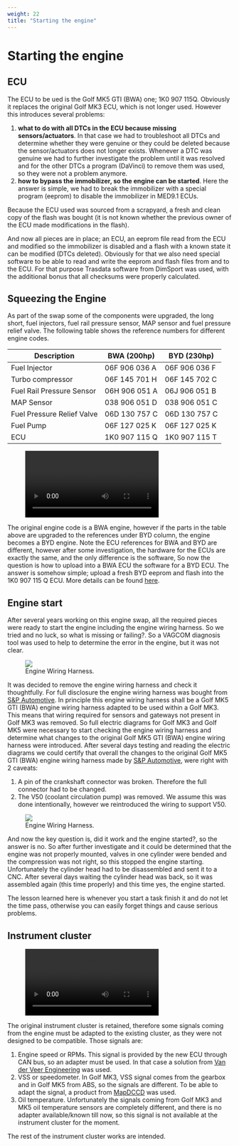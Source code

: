 ```yaml
---
weight: 22
title: "Starting the engine"
---
```


# Starting the engine

## ECU

The ECU to be ued is the Golf MK5 GTI (BWA) one; 1K0 907 115Q. Obviously it replaces the original Golf MK3 ECU, which is not longer used. However this introduces several problems:

1. **what to do with all DTCs in the ECU because missing sensors/actuators**. In that case we had to troubleshoot all DTCs and determine whether they were genuine or they could be deleted because the sensor/actuators does not longer exists. Whenever a DTC was genuine we had to further investigate the problem until it was resolved and for the other DTCs a program (DaVinci) to remove them was used, so they were not a problem anymore.
2. **how to bypass the immobilizer, so the engine can be started**. Here the answer is simple, we had to break the immobilizer with a special program (eeprom) to disable the immobilizer in MED9.1 ECUs.

Because the ECU used was sourced from a scrapyard, a fresh and clean copy of the flash was bought (it is not known whether the previous owner of the ECU made modifications in the flash).

And now all pieces are in place; an ECU, an eeprom file read from the ECU and modified so the immobilizer is disabled and a flash with a known state it can be modified (DTCs deleted). Obviously for that we also need special software to be able to read and write the eeprom and flash files from and to the ECU. For that purpose Trasdata software from DimSport was used, with the additional bonus that all checksums were properly calculated.

## Squeezing the Engine

As part of the swap some of the components were upgraded, the long short, fuel injectors, fuel rail pressure sensor, MAP sensor and fuel pressure relief valve. The following table shows the reference numbers for different engine codes.

| Description                | BWA (200hp)   | BYD (230hp)   |
|----------------------------|---------------|---------------|
| Fuel Injector              | 06F 906 036 A | 06F 906 036 F |
| Turbo compressor           | 06F 145 701 H | 06F 145 702 C |
| Fuel Rail Pressure Sensor  | 06H 906 051 A | 06J 906 051 B |
| MAP Sensor                 | 038 906 051 D | 038 906 051 C |
| Fuel Pressure Relief Valve | 06D 130 757 C | 06D 130 757 C |
| Fuel Pump                  | 06F 127 025 K | 06F 127 025 K |
| ECU                        | 1K0 907 115 Q | 1K0 907 115 T |

<figure><video controls><source src="/images/start-engine-01.webm" type="video/webm"></video></figure>

The original engine code is a BWA engine, however if the parts in the table above are upgraded to the references under BYD column, the engine becomes a BYD engine. Note the ECU references for BWA and BYD are different, however after some investigation, the hardware for the ECUs are exactly the same, and the only difference is the software, So now the question is how to upload into a BWA ECU the software for a BYD ECU. The answer is somehow simple; upload a fresh BYD eeprom and flash into the 1K0 907 115 Q ECU. More details can be found [here](https://www.vwvortex.com/threads/software-advise-needed-for-bwa-engine-with-k04-turbo-s3-injectors.7912113).

## Engine start

After several years working on this engine swap, all the required pieces were ready to start the engine including the engine wiring harness. So we tried and no luck, so what is missing or failing?. So a VAGCOM diagnosis tool was used to help to determine the error in the engine, but it was not clear.
<figure><img src="/images/intro-engine-wiring.jpg" class="thumb-img"><figcaption>Engine Wiring Harness.</figcaption></figure>

It was decided to remove the engine wiring harness and check it thoughtfully. For full disclosure the engine wiring harness was bought from [S&P Automotive](https://s-pautomotive.com/). In principle this engine wiring harness shall be a Golf MK5 GTI (BWA) engine wiring harness adapted to be used within a Golf MK3. This means that wiring required for sensors and gateways not present in Golf MK3 was removed. So full electric diagrams for Golf MK3 and Golf MK5 were necessary to start checking the engine wiring harness and determine what changes to the original Golf MK5 GTI (BWA) engine wiring harness were introduced. After several days testing and reading the electric diagrams we could certify that overall the changes to the original Golf MK5 GTI (BWA) engine wiring harness made by [S&P Automotive](https://s-pautomotive.com), were right with 2 caveats:

1. A pin of the crankshaft connector was broken. Therefore the full connector had to be changed.
2. The V50 (coolant circulation pump) was removed. We assume this was done intentionally, however we reintroduced the wiring to support V50.
<figure><img src="/images/intro-engine-rebuild.jpg" class="thumb-img"><figcaption>Engine Wiring Harness.</figcaption></figure>

And now the key question is, did it work and the engine started?, so the answer is no. So after further investigate and it could be determined that the engine was not properly mounted, valves in one cylinder were bended and the compression was not right, so this stopped the engine starting. Unfortunately the cylinder head had to be disassembled and sent it to a CNC. After several days waiting the cylinder head was back, so it was assembled again (this time properly) and this time yes, the engine started.


The lesson learned here is whenever you start a task finish it and do not let the time pass, otherwise you can easily forget things and cause serious problems.

## Instrument cluster
<figure><video controls><source src="/images/start-engine-02.webm" type="video/webm"></video></figure>

The original instrument cluster is retained, therefore some signals coming from the engine must be adapted to the existing cluster, as they were not designed to be compatible. Those signals are:

1. Engine speed or RPMs. This signal is provided by the new ECU through CAN bus, so an adapter must be used. In that case a solution from [Van der Veer Engineering](https://www.vdveer-engineering.nl/en/products/can-controller/can-controller-overview) was used.
2. VSS or speedometer. In Golf MK3, VSS signal comes from the gearbox and in Golf MK5 from ABS, so the signals are different. To be able to adapt the signal, a product from [MapDCCD](https://mapdccd.com/vss.html) was used.
3. Oil temperature. Unfortunately the signals coming from Golf MK3 and MK5 oil temperature sensors are completely different, and there is no adapter available/known till now, so this signal is not available at the instrument cluster for the moment.

The rest of the instrument cluster works are intended.
